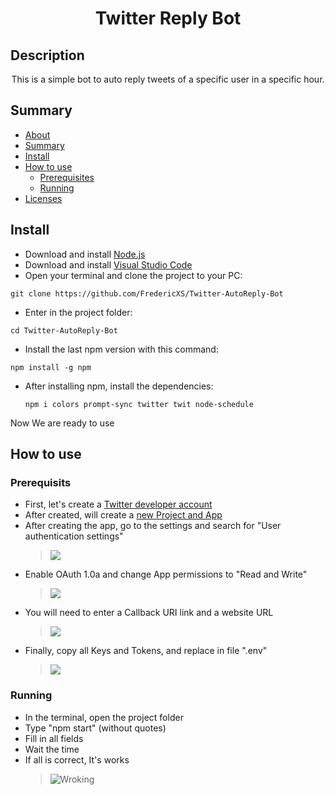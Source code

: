 <h1 align="center">Twitter Reply Bot</h1>

## Description
<p align="center">This is a simple bot to auto reply tweets of a specific user in a specific hour.</p>

## Summary
<!--ts-->
   * [About](#description)
   * [Summary](#summary)
   * [Install](#install)
   * [How to use](#how-to-use)
      * [Prerequisites](#prerequisits)
      * [Running](#running)
   * [Licenses](#licenses)
<!--te-->

## Install

* Download and install [Node.js](https://nodejs.org/en)
* Download and install [Visual Studio Code](https://code.visualstudio.com)
* Open your terminal and clone the project to your PC:
```
git clone https://github.com/FredericXS/Twitter-AutoReply-Bot
```
* Enter in the project folder:
```
cd Twitter-AutoReply-Bot
```
* Install the last npm version with this command:
```
npm install -g npm
```
* After installing npm, install the dependencies:

   ```
   npm i colors prompt-sync twitter twit node-schedule
   ```

Now We are ready to use

## How to use

### Prerequisits

* First, let's create a [Twitter developer account](https://developer.twitter.com/en)
* After created, will create a [new Project and App](https://developer.twitter.com/en/docs/tutorials/step-by-step-guide-to-making-your-first-request-to-the-twitter-api-v2)
* After creating the app, go to the settings and search for "User authentication settings"
  > <img src="https://imgur.com/1u24PXT.jpeg">
* Enable OAuth 1.0a and change App permissions to "Read and Write"
  > <img src="https://imgur.com/3NYhewc.jpeg">
* You will need to enter a Callback URI link and a website URL
  > <img src="https://imgur.com/hGLsKLX.jpeg">
* Finally, copy all Keys and Tokens, and replace in file ".env"
  > <img src="https://imgur.com/gKC8yPA.jpeg">

### Running

* In the terminal, open the project folder
* Type "npm start" (without quotes)
* Fill in all fields
* Wait the time
* If all is correct, It's works
  > ![Wroking](https://media.giphy.com/media/RkUfJYApjuca4kIcUq/giphy.gif)
